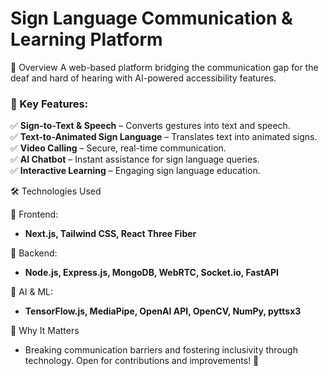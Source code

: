# Sign Language Communication & Learning Platform

🌟 Overview
A web-based platform bridging the communication gap for the deaf and hard of hearing with AI-powered accessibility features.

### 🔹 Key Features:
✅ **Sign-to-Text & Speech** – Converts gestures into text and speech.  
✅ **Text-to-Animated Sign Language** – Translates text into animated signs.  
✅ **Video Calling** – Secure, real-time communication.  
✅ **AI Chatbot** – Instant assistance for sign language queries.  
✅ **Interactive Learning** – Engaging sign language education.

🛠️ Technologies Used

🚀 Frontend:
- **Next.js, Tailwind CSS, React Three Fiber**

🔧 Backend:
- **Node.js, Express.js, MongoDB, WebRTC, Socket.io, FastAPI**

🤖 AI & ML:
- **TensorFlow.js, MediaPipe, OpenAI API, OpenCV, NumPy, pyttsx3**

📌 Why It Matters
- Breaking communication barriers and fostering inclusivity through technology. Open for contributions and improvements! 🚀

